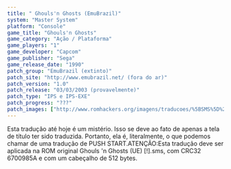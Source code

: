 ```yaml
---
title: " Ghouls'n Ghosts (EmuBrazil)"
system: "Master System"
platform: "Console"
game_title: "Ghouls'n Ghosts"
game_category: "Ação / Plataforma"
game_players: "1"
game_developer: "Capcom"
game_publisher: "Sega"
game_release_date: "1990"
patch_group: "EmuBrazil (extinto)"
patch_site: "http://www.emubrazil.net/ (fora do ar)"
patch_version: "1.0"
patch_release: "03/03/2003 (provavelmente)"
patch_type: "IPS e IPS-EXE"
patch_progress: "???"
patch_images: ["http://www.romhackers.org/imagens/traducoes/%5BSMS%5D%20Ghouls'n%20Ghosts%20-%20EmuBrazil%20-%201.png","http://www.romhackers.org/imagens/traducoes/sem_imagem.gif","http://www.romhackers.org/imagens/traducoes/sem_imagem.gif"]
---
```

Esta tradução até hoje é um mistério. Isso se deve ao fato de apenas a tela de título ter sido traduzida. Portanto, ela é, literalmente, o que podemos chamar de uma tradução de PUSH START.ATENÇÃO:Esta tradução deve ser aplicada na ROM original Ghouls 'n Ghosts (UE) [!].sms, com CRC32 6700985A e com um cabeçalho de 512 bytes.